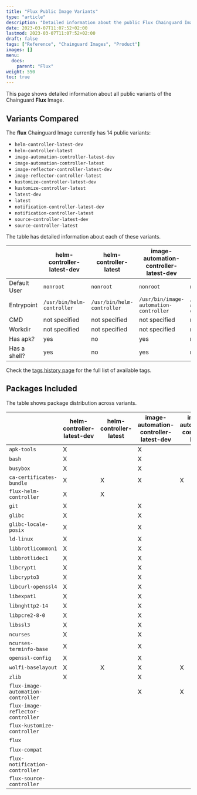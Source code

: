 ```yaml
---
title: "Flux Public Image Variants"
type: "article"
description: "Detailed information about the public Flux Chainguard Image variants"
date: 2023-03-07T11:07:52+02:00
lastmod: 2023-03-07T11:07:52+02:00
draft: false
tags: ["Reference", "Chainguard Images", "Product"]
images: []
menu:
  docs:
    parent: "Flux"
weight: 550
toc: true
---
```


This page shows detailed information about all public variants of the Chainguard **Flux** Image.

## Variants Compared
The **flux** Chainguard Image currently has 14 public variants: 

- `helm-controller-latest-dev`
- `helm-controller-latest`
- `image-automation-controller-latest-dev`
- `image-automation-controller-latest`
- `image-reflector-controller-latest-dev`
- `image-reflector-controller-latest`
- `kustomize-controller-latest-dev`
- `kustomize-controller-latest`
- `latest-dev`
- `latest`
- `notification-controller-latest-dev`
- `notification-controller-latest`
- `source-controller-latest-dev`
- `source-controller-latest`

The table has detailed information about each of these variants.

|              | helm-controller-latest-dev | helm-controller-latest     | image-automation-controller-latest-dev | image-automation-controller-latest     | image-reflector-controller-latest-dev | image-reflector-controller-latest     | kustomize-controller-latest-dev | kustomize-controller-latest     | latest-dev      | latest          | notification-controller-latest-dev | notification-controller-latest     | source-controller-latest-dev | source-controller-latest     |
|--------------|----------------------------|----------------------------|----------------------------------------|----------------------------------------|---------------------------------------|---------------------------------------|---------------------------------|---------------------------------|-----------------|-----------------|------------------------------------|------------------------------------|------------------------------|------------------------------|
| Default User | `nonroot`                  | `nonroot`                  | `nonroot`                              | `nonroot`                              | `nonroot`                             | `nonroot`                             | `nonroot`                       | `nonroot`                       | `nonroot`       | `nonroot`       | `nonroot`                          | `nonroot`                          | `nonroot`                    | `nonroot`                    |
| Entrypoint   | `/usr/bin/helm-controller` | `/usr/bin/helm-controller` | `/usr/bin/image-automation-controller` | `/usr/bin/image-automation-controller` | `/usr/bin/image-reflector-controller` | `/usr/bin/image-reflector-controller` | `/usr/bin/kustomize-controller` | `/usr/bin/kustomize-controller` | `/usr/bin/flux` | `/usr/bin/flux` | `/usr/bin/notification-controller` | `/usr/bin/notification-controller` | `/usr/bin/source-controller` | `/usr/bin/source-controller` |
| CMD          | not specified              | not specified              | not specified                          | not specified                          | not specified                         | not specified                         | not specified                   | not specified                   | `help`          | `help`          | not specified                      | not specified                      | not specified                | not specified                |
| Workdir      | not specified              | not specified              | not specified                          | not specified                          | not specified                         | not specified                         | not specified                   | not specified                   | not specified   | not specified   | not specified                      | not specified                      | not specified                | not specified                |
| Has apk?     | yes                        | no                         | yes                                    | no                                     | yes                                   | no                                    | yes                             | no                              | yes             | no              | yes                                | no                                 | yes                          | no                           |
| Has a shell? | yes                        | no                         | yes                                    | no                                     | yes                                   | no                                    | yes                             | no                              | yes             | yes             | yes                                | no                                 | yes                          | no                           |

Check the [tags history page](/chainguard/chainguard-images/reference/flux/tags_history/) for the full list of available tags.

## Packages Included
The table shows package distribution across variants.

|                                    | helm-controller-latest-dev | helm-controller-latest | image-automation-controller-latest-dev | image-automation-controller-latest | image-reflector-controller-latest-dev | image-reflector-controller-latest | kustomize-controller-latest-dev | kustomize-controller-latest | latest-dev | latest | notification-controller-latest-dev | notification-controller-latest | source-controller-latest-dev | source-controller-latest |
|------------------------------------|----------------------------|------------------------|----------------------------------------|------------------------------------|---------------------------------------|-----------------------------------|---------------------------------|-----------------------------|------------|--------|------------------------------------|--------------------------------|------------------------------|--------------------------|
| `apk-tools`                        | X                          |                        | X                                      |                                    | X                                     |                                   | X                               |                             | X          |        | X                                  |                                | X                            |                          |
| `bash`                             | X                          |                        | X                                      |                                    | X                                     |                                   | X                               |                             | X          |        | X                                  |                                | X                            |                          |
| `busybox`                          | X                          |                        | X                                      |                                    | X                                     |                                   | X                               |                             | X          | X      | X                                  |                                | X                            |                          |
| `ca-certificates-bundle`           | X                          | X                      | X                                      | X                                  | X                                     | X                                 | X                               | X                           | X          | X      | X                                  | X                              | X                            | X                        |
| `flux-helm-controller`             | X                          | X                      |                                        |                                    |                                       |                                   |                                 |                             |            |        |                                    |                                |                              |                          |
| `git`                              | X                          |                        | X                                      |                                    | X                                     |                                   | X                               |                             | X          |        | X                                  |                                | X                            |                          |
| `glibc`                            | X                          |                        | X                                      |                                    | X                                     | X                                 | X                               |                             | X          | X      | X                                  |                                | X                            |                          |
| `glibc-locale-posix`               | X                          |                        | X                                      |                                    | X                                     | X                                 | X                               |                             | X          | X      | X                                  |                                | X                            |                          |
| `ld-linux`                         | X                          |                        | X                                      |                                    | X                                     | X                                 | X                               |                             | X          | X      | X                                  |                                | X                            |                          |
| `libbrotlicommon1`                 | X                          |                        | X                                      |                                    | X                                     |                                   | X                               |                             | X          |        | X                                  |                                | X                            |                          |
| `libbrotlidec1`                    | X                          |                        | X                                      |                                    | X                                     |                                   | X                               |                             | X          |        | X                                  |                                | X                            |                          |
| `libcrypt1`                        | X                          |                        | X                                      |                                    | X                                     |                                   | X                               |                             | X          | X      | X                                  |                                | X                            |                          |
| `libcrypto3`                       | X                          |                        | X                                      |                                    | X                                     |                                   | X                               |                             | X          |        | X                                  |                                | X                            |                          |
| `libcurl-openssl4`                 | X                          |                        | X                                      |                                    | X                                     |                                   | X                               |                             | X          |        | X                                  |                                | X                            |                          |
| `libexpat1`                        | X                          |                        | X                                      |                                    | X                                     |                                   | X                               |                             | X          |        | X                                  |                                | X                            |                          |
| `libnghttp2-14`                    | X                          |                        | X                                      |                                    | X                                     |                                   | X                               |                             | X          |        | X                                  |                                | X                            |                          |
| `libpcre2-8-0`                     | X                          |                        | X                                      |                                    | X                                     |                                   | X                               |                             | X          |        | X                                  |                                | X                            |                          |
| `libssl3`                          | X                          |                        | X                                      |                                    | X                                     |                                   | X                               |                             | X          |        | X                                  |                                | X                            |                          |
| `ncurses`                          | X                          |                        | X                                      |                                    | X                                     |                                   | X                               |                             | X          |        | X                                  |                                | X                            |                          |
| `ncurses-terminfo-base`            | X                          |                        | X                                      |                                    | X                                     |                                   | X                               |                             | X          |        | X                                  |                                | X                            |                          |
| `openssl-config`                   | X                          |                        | X                                      |                                    | X                                     |                                   | X                               |                             | X          |        | X                                  |                                | X                            |                          |
| `wolfi-baselayout`                 | X                          | X                      | X                                      | X                                  | X                                     | X                                 | X                               | X                           | X          | X      | X                                  | X                              | X                            | X                        |
| `zlib`                             | X                          |                        | X                                      |                                    | X                                     |                                   | X                               |                             | X          |        | X                                  |                                | X                            |                          |
| `flux-image-automation-controller` |                            |                        | X                                      | X                                  |                                       |                                   |                                 |                             |            |        |                                    |                                |                              |                          |
| `flux-image-reflector-controller`  |                            |                        |                                        |                                    | X                                     | X                                 |                                 |                             |            |        |                                    |                                |                              |                          |
| `flux-kustomize-controller`        |                            |                        |                                        |                                    |                                       |                                   | X                               | X                           |            |        |                                    |                                |                              |                          |
| `flux`                             |                            |                        |                                        |                                    |                                       |                                   |                                 |                             | X          | X      |                                    |                                |                              |                          |
| `flux-compat`                      |                            |                        |                                        |                                    |                                       |                                   |                                 |                             | X          | X      |                                    |                                |                              |                          |
| `flux-notification-controller`     |                            |                        |                                        |                                    |                                       |                                   |                                 |                             |            |        | X                                  | X                              |                              |                          |
| `flux-source-controller`           |                            |                        |                                        |                                    |                                       |                                   |                                 |                             |            |        |                                    |                                | X                            | X                        |
